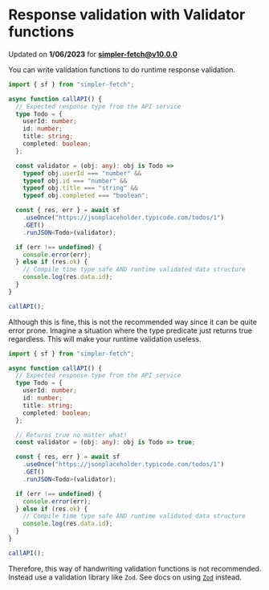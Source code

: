 # Response validation with Validator functions
Updated on **1/06/2023** for **simpler-fetch@v10.0.0**

You can write validation functions to do runtime response validation.

```typescript
import { sf } from "simpler-fetch";

async function callAPI() {
  // Expected response type from the API service
  type Todo = {
    userId: number;
    id: number;
    title: string;
    completed: boolean;
  };

  const validator = (obj: any): obj is Todo =>
    typeof obj.userId === "number" &&
    typeof obj.id === "number" &&
    typeof obj.title === "string" &&
    typeof obj.completed === "boolean";

  const { res, err } = await sf
    .useOnce("https://jsonplaceholder.typicode.com/todos/1")
    .GET()
    .runJSON<Todo>(validator);

  if (err !== undefined) {
    console.error(err);
  } else if (res.ok) {
    // Compile time type safe AND runtime validated data structure
    console.log(res.data.id);
  }
}

callAPI();
```

Although this is fine, this is not the recommended way since it can be quite error prone. Imagine a situation where the type predicate just returns true regardless. This will make your runtime validation useless.
```typescript
import { sf } from "simpler-fetch";

async function callAPI() {
  // Expected response type from the API service
  type Todo = {
    userId: number;
    id: number;
    title: string;
    completed: boolean;
  };

  // Returns true no matter what!
  const validator = (obj: any): obj is Todo => true;

  const { res, err } = await sf
    .useOnce("https://jsonplaceholder.typicode.com/todos/1")
    .GET()
    .runJSON<Todo>(validator);

  if (err !== undefined) {
    console.error(err);
  } else if (res.ok) {
    // Compile time type safe AND runtime validated data structure
    console.log(res.data.id);
  }
}

callAPI();
```

Therefore, this way of handwriting validation functions is not recommended. Instead use a validation library like `Zod`. See docs on using [`Zod`](./validation-zod.md) instead.